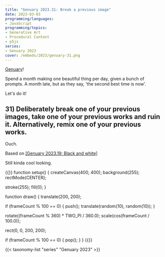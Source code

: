 ```yaml
---
title: "Genuary 2023.31: Break a previous image"
date: 2023-03-03
programming/languages:
- JavaScript
programming/topics:
- Generative Art
- Procedural Content
- p5js
series:
- Genuary 2023
cover: /embeds/2023/genuary-31.png
---
```

[Genuary](https://genuary.art/)! 

Spend a month making one beautiful thing per day, given a bunch of prompts. A month late, but as they say, 'the second best time is now'.

Let's do it!

## 31) Deliberately break one of your previous images, take one of your previous works and ruin it. Alternatively, remix one of your previous works.

<!--more-->

Ouch. 

Based on [[Genuary 2023.19: Black and white]]()

Still kinda cool looking. 

{{<p5js width="400" height="420">}}
function setup() {
  createCanvas(400, 400);
  background(255);
  rectMode(CENTER);

  stroke(255);
  fill(0);
}

function draw() {
  translate(200, 200);
  
  if (frameCount % 100 == 0) {
    push();
    translate(random(10), random(10));
  }
  
  rotate((frameCount % 360) * TWO_PI / 360.0);
  scale(cos(frameCount / 100.0));
  
  rect(0, 0, 200, 200);
  
  if (frameCount % 100 == 0) {
    pop();
  }
}
{{</p5js>}}

{{< taxonomy-list "series" "Genuary 2023" >}}

